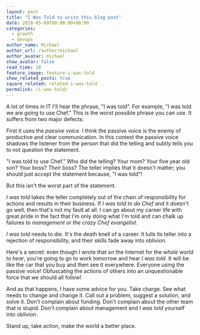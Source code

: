 ```yaml
---
layout: post
title: "I Was Told to write this blog post"
date: 2018-05-09T00:00:00+00:00
categories:
  - growth
  - devops
author_name: Michael
author_url: /author/michael
author_avatar: michael
show_avatar: false
read_time: 10
feature_image: feature-i-was-told
show_related_posts: true
square_related: related-i-was-told
permalink: /i-was-told/
---
```

A lot of times in IT I'll hear the phrase, "I was told". For example, "I was told we are going to use Chef." This is the worst possible phrase you can use. It suffers from two major defects:

First it uses the _passive voice_. I think the passive voice is the enemy of productive and clear communication. In this context the passive voice shadows the listener from the person that did the telling and subtly tells you to not question the statement. 

"I was told to use Chef." Who did the telling? Your mom? Your five year old son? Your boss? _Their_ boss? The teller implies that it doesn't matter; you should just accept the statement because, "I was told"!

But this isn't the worst part of the statement.

_I was told_ takes the teller completely out of the chain of responsibility for actions and results in their business. If _I was told to do Chef_ and it doesn't go well, then that's not my fault at all. I can go about my career life with great pride in the fact that I'm only doing what I'm told and can chalk up failures to _management_ or _the crazy Chef evangelist_.

_I was told_ needs to die. It's the death knell of a career. It lulls its teller into a rejection of responsibility, and their skills fade away into oblivion.

Here's a secret: even though I wrote that on the Internet for the _whole world to hear_, you're going to go to work tomorrow and hear _I was told_. It will be like the car that you buy and then see it everywhere. Everyone using the passive voice! Obfuscating the actions of others into an unquestionable force that we should all follow!

And as that happens, I have some advice for you. Take charge. See what needs to change and change it. Call out a problem, suggest a solution, and solve it. Don't complain about funding. Don't complain about the other team that is stupid. Don't complain about management and _I was told_ yourself into oblivion.

Stand up, take action, make the world a better place.